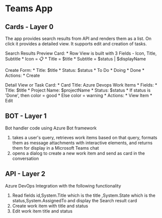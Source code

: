 # Teams App

## Cards - Layer 0

The app provides search results from API and renders them as a list. On click it provides a detailed view. It supports edit and creation of tasks.

Search Results Preview Card:
    * Row View is built with 3 Fields - Icon, Title, Subtitle
        * Icon = 📋
        * Title = $title
        * Subtitle = $status | $displayName
        
Create Form:
    * Title: $title
    * Status: $status
        * To Do
        * Doing
        * Done
    * Actions:
        * Create

Detail View or Task Card:
    * Card Title: Azure Devops Work Items
    * Fields:
        * Title: $title
        * Project Name: $projectName
        * Status: $status
            * If status is 'Done', then color = good
            * Else color = warning
    * Actions:
        * View Item
        * Edit

## BOT - Layer 1

Bot handler code using Azure Bot framework

1. takes a user's query, retrieves work items based on that query, formats them as message attachments with interactive elements, and returns them for display in a Microsoft Teams chat
1. opens a dialog to create a new work item and send as card in the conversation

## API - Layer 2

Azure DevOps Integration with the following functionality

1. Read fields id,System.Title which is the title ,System.State which is the status,System.AssignedTo and display the Search result card
2. Create work item with title and status
3. Edit work item title and status


 


